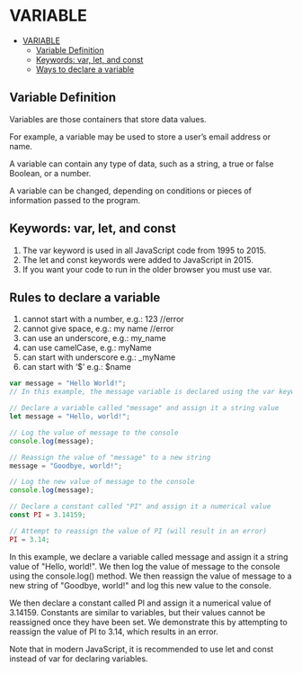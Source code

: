 # VARIABLE

- [VARIABLE](#variable)
  - [Variable Definition](#variable-definition)
  - [Keywords: var, let, and const](#keywords-var-let-and-const)
  - [Ways to declare a variable](#ways-to-declare-a-variable)

## Variable Definition

Variables are those containers that store data values.

For example, a variable may be used to store a user’s email address or name.

A variable can contain any type of data, such as a string, a true or false Boolean, or a number.

A variable can be changed, depending on conditions or pieces of information passed to the program.

## Keywords: var, let, and const

1. The var keyword is used in all JavaScript code from 1995 to 2015.
2. The let and const keywords were added to JavaScript in 2015.
3. If you want your code to run in the older browser you must use var.

## Rules to declare a variable

1. cannot start with a number, e.g.: 123 //error
2. cannot give space, e.g.: my name //error
3. can use an underscore, e.g.: my_name
4. can use camelCase, e.g.: myName
5. can start with underscore e.g.: \_myName
6. can start with ‘$’ e.g.: $name

```js
var message = "Hello World!";
// In this example, the message variable is declared using the var keyword and is assigned the string value "Hello World!".
```

```js
// Declare a variable called "message" and assign it a string value
let message = "Hello, world!";

// Log the value of message to the console
console.log(message);

// Reassign the value of "message" to a new string
message = "Goodbye, world!";

// Log the new value of message to the console
console.log(message);

// Declare a constant called "PI" and assign it a numerical value
const PI = 3.14159;

// Attempt to reassign the value of PI (will result in an error)
PI = 3.14;
```

In this example, we declare a variable called message and assign it a string value of "Hello, world!". We then log the value of message to the console using the console.log() method. We then reassign the value of message to a new string of "Goodbye, world!" and log this new value to the console.

We then declare a constant called PI and assign it a numerical value of 3.14159. Constants are similar to variables, but their values cannot be reassigned once they have been set. We demonstrate this by attempting to reassign the value of PI to 3.14, which results in an error.

Note that in modern JavaScript, it is recommended to use let and const instead of var for declaring variables.
